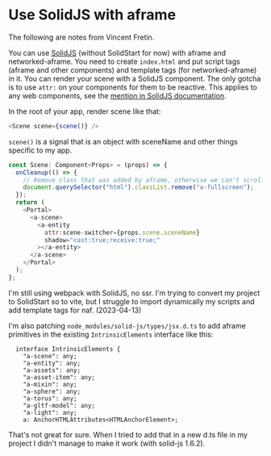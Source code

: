 # Use SolidJS with aframe

The following are notes from Vincent Fretin.

You can use [SolidJS](https://www.solidjs.com) (without SolidStart for now) with aframe and networked-aframe.
You need to create `index.html` and put script tags (aframe and other components) and template tags (for networked-aframe) in it.
You can render your scene with a SolidJS component. The only gotcha is to use `attr:` on your components for them to be reactive. This applies to any web components, see the [mention in SolidJS documentation](https://www.solidjs.com/docs/latest/api#attr___).

In the root of your app, render scene like that:

```js
<Scene scene={scene()} />
```

`scene()` is a signal that is an object with sceneName and other things specific to my app.

```js
const Scene: Component<Props> = (props) => {
  onCleanup(() => {
    // Remove class that was added by aframe, otherwise we can't scroll.
    document.querySelector("html").classList.remove("a-fullscreen");
  });
  return (
    <Portal>
      <a-scene>
        <a-entity
          attr:scene-switcher={props.scene.sceneName}
          shadow="cast:true;receive:true;"
        ></a-entity>
      </a-scene>
    </Portal>
  );
};
```

I'm still using webpack with SolidJS, no ssr.
I'm trying to convert my project to SolidStart so to vite, but I struggle to import dynamically my scripts and add template tags for naf. (2023-04-13)

I'm also patching `node_modules/solid-js/types/jsx.d.ts`
to add aframe primitives in the existing `IntrinsicElements` interface like this:

```
  interface IntrinsicElements {
    "a-scene": any;
    "a-entity": any;
    "a-assets": any;
    "a-asset-item": any;
    "a-mixin": any;
    "a-sphere": any;
    "a-torus": any;
    "a-gltf-model": any;
    "a-light": any;
    a: AnchorHTMLAttributes<HTMLAnchorElement>;
```

That's not great for sure. When I tried to add that in a new d.ts file in my project I didn't manage to make it work (with solid-js 1.6.2).
